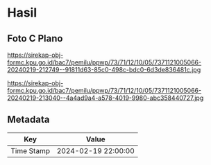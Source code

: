 # Hasil

## Foto C Plano

https://sirekap-obj-formc.kpu.go.id/bac7/pemilu/ppwp/73/71/12/10/05/7371121005066-20240219-212749--91811d63-85c0-498c-bdc0-6d3de836481c.jpg

https://sirekap-obj-formc.kpu.go.id/bac7/pemilu/ppwp/73/71/12/10/05/7371121005066-20240219-213040--4a4ad9a4-a578-4019-9980-abc358440727.jpg


## Metadata

| Key        | Value               |
| ---------- | ------------------- |
| Time Stamp | 2024-02-19 22:00:00 |



